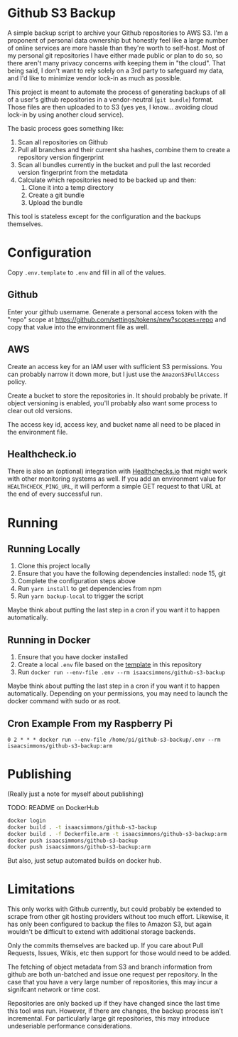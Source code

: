 # Github S3 Backup

A simple backup script to archive your Github repositories to AWS S3.
I'm a proponent of personal data ownership but honestly feel like a large number of online services are more hassle than they're worth to self-host.
Most of my personal git repositories I have either made public or plan to do so, so there aren't many privacy concerns with keeping them in "the cloud".
That being said, I don't want to rely solely on a 3rd party to safeguard my data, and I'd like to minimize vendor lock-in as much as possible.

This project is meant to automate the process of generating backups of all of a user's github repositories in a vendor-neutral (`git bundle`) format.
Those files are then uploaded to to S3 (yes yes, I know... avoiding cloud lock-in by using another cloud service).

The basic process goes something like:

1) Scan all repositories on Github
1) Pull all branches and their current sha hashes, combine them to create a repository version fingerprint
1) Scan all bundles currently in the bucket and pull the last recorded version fingerprint from the metadata
1) Calculate which repositories need to be backed up and then:
    1) Clone it into a temp directory
    1) Create a git bundle
    1) Upload the bundle

This tool is stateless except for the configuration and the backups themselves.

# Configuration

Copy `.env.template` to `.env` and fill in all of the values.

## Github

Enter your github username.
Generate a personal access token with the "repo" scope at https://github.com/settings/tokens/new?scopes=repo and copy that value into the environment file as well.

## AWS

Create an access key for an IAM user with sufficient S3 permissions.
You can probably narrow it down more, but I just use the `AmazonS3FullAccess` policy.

Create a bucket to store the repositories in.
It should probably be private.
If object versioning is enabled, you'll probably also want some process to clear out old versions.

The access key id, access key, and bucket name all need to be placed in the environment file.

## Healthcheck.io

There is also an (optional) integration with [Healthchecks.io](https://healthchecks.io/) that might work with other monitoring systems as well.
If you add an environment value for `HEALTHCHECK_PING_URL`, it will perform a simple GET request to that URL at the end of every successful run.

# Running

## Running Locally

1) Clone this project locally
1) Ensure that you have the following dependencies installed: node 15, git
1) Complete the configuration steps above
1) Run `yarn install` to get dependencies from npm
1) Run `yarn backup-local` to trigger the script

Maybe think about putting the last step in a cron if you want it to happen automatically.

## Running in Docker

1) Ensure that you have docker installed
1) Create a local `.env` file based on the [template](.env.template) in this repository
1) Run `docker run --env-file .env --rm isaacsimmons/github-s3-backup`

Maybe think about putting the last step in a cron if you want it to happen automatically.
Depending on your permissions, you may need to launch the docker command with sudo or as root.

## Cron Example From my Raspberry Pi

```0 2 * * * docker run --env-file /home/pi/github-s3-backup/.env --rm isaacsimmons/github-s3-backup:arm```

# Publishing

(Really just a note for myself about publishing)

TODO: README on DockerHub

```bash
docker login
docker build . -t isaacsimmons/github-s3-backup
docker build . -f Dockerfile.arm -t isaacsimmons/github-s3-backup:arm
docker push isaacsimmons/github-s3-backup
docker push isaacsimmons/github-s3-backup:arm
```

But also, just setup automated builds on docker hub.

# Limitations

This only works with Github currently, but could probably be extended to scrape from other git hosting providers without too much effort.
Likewise, it has only been configured to backup the files to Amazon S3, but again wouldn't be difficult to extend with additional storage backends.

Only the commits themselves are backed up.
If you care about Pull Requests, Issues, Wikis, etc then support for those would need to be added.

The fetching of object metadata from S3 and branch information from github are both un-batched and issue one request per repository.
In the case that you have a very large number of repositories, this may incur a signifcant network or time cost.

Repositories are only backed up if they have changed since the last time this tool was run.
However, if there are changes, the backup process isn't incremental.
For particularly large git repositories, this may introduce undeseriable performance considerations.
